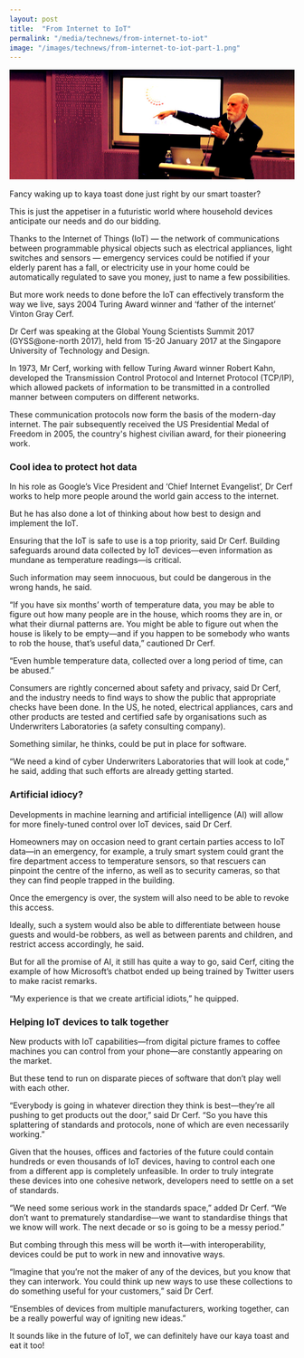```yaml
---
layout: post
title:  "From Internet to IoT"
permalink: "/media/technews/from-internet-to-iot"
image: "/images/technews/from-internet-to-iot-part-1.png"
---
```


![From Internet to IoT](/images/technews/from-internet-to-iot-part-1.png)

Fancy waking up to kaya toast done just right by our smart toaster?

This is just the appetiser in a futuristic world where household devices anticipate our needs and do our bidding.

Thanks to the Internet of Things (IoT) — the network of communications between programmable physical objects such as electrical appliances, light switches and sensors — emergency services could be notified if your elderly parent has a fall, or electricity use in your home could be automatically regulated to save you money, just to name a few possibilities.

But more work needs to done before the IoT can effectively transform the way we live, says 2004 Turing Award winner and ‘father of the internet’ Vinton Gray Cerf.

Dr Cerf was speaking at the Global Young Scientists Summit 2017 (GYSS@one-north 2017), held from 15-20 January 2017 at the Singapore University of Technology and Design.

In 1973, Mr Cerf, working with fellow Turing Award winner Robert Kahn, developed the Transmission Control Protocol and Internet Protocol (TCP/IP), which allowed packets of information to be transmitted in a controlled manner between computers on different networks.

These communication protocols now form the basis of the modern-day internet. The pair subsequently received the US Presidential Medal of Freedom in 2005, the country's highest civilian award, for their pioneering work.

### **Cool idea to protect hot data**
In his role as Google’s Vice President and ‘Chief Internet Evangelist’, Dr Cerf works to help more people around the world gain access to the internet.

But he has also done a lot of thinking about how best to design and implement the IoT.

Ensuring that the IoT is safe to use is a top priority, said Dr Cerf. Building safeguards around data collected by IoT devices—even information as mundane as temperature readings—is critical.

Such information may seem innocuous, but could be dangerous in the wrong hands, he said.

“If you have six months’ worth of temperature data, you may be able to figure out how many people are in the house, which rooms they are in, or what their diurnal patterns are. You might be able to figure out when the house is likely to be empty—and if you happen to be somebody who wants to rob the house, that’s useful data,” cautioned Dr Cerf.

“Even humble temperature data, collected over a long period of time, can be abused.”

Consumers are rightly concerned about safety and privacy, said Dr Cerf, and the industry needs to find ways to show the public that appropriate checks have been done. In the US, he noted, electrical appliances, cars and other products are tested and certified safe by organisations such as Underwriters Laboratories (a safety consulting company).

Something similar, he thinks, could be put in place for software.  

“We need a kind of cyber Underwriters Laboratories that will look at code,” he said, adding that such efforts are already getting started.  

### **Artificial idiocy?**
Developments in machine learning and artificial intelligence (AI) will allow for more finely-tuned control over IoT devices, said Dr Cerf.

Homeowners may on occasion need to grant certain parties access to IoT data—in an emergency, for example, a truly smart system could grant the fire department access to temperature sensors, so that rescuers can pinpoint the centre of the inferno, as well as to security cameras, so that they can find people trapped in the building.

Once the emergency is over, the system will also need to be able to revoke this access.

Ideally, such a system would also be able to differentiate between house guests and would-be robbers, as well as between parents and children, and restrict access accordingly, he said.

But for all the promise of AI, it still has quite a way to go, said Cerf, citing the example of how Microsoft’s chatbot ended up being trained by Twitter users to make racist remarks.

“My experience is that we create artificial idiots,” he quipped.

### **Helping IoT devices to talk together**
New products with IoT capabilities—from digital picture frames to coffee machines you can control from your phone—are constantly appearing on the market.

But these tend to run on disparate pieces of software that don’t play well with each other.

“Everybody is going in whatever direction they think is best—they’re all pushing to get products out the door,” said Dr Cerf. “So you have this splattering of standards and protocols, none of which are even necessarily working.”

Given that the houses, offices and factories of the future could contain hundreds or even thousands of IoT devices, having to control each one from a different app is completely unfeasible. In order to truly integrate these devices into one cohesive network, developers need to settle on a set of standards.

“We need some serious work in the standards space,” added Dr Cerf. “We don’t want to prematurely standardise—we want to standardise things that we know will work. The next decade or so is going to be a messy period.”

But combing through this mess will be worth it—with interoperability, devices could be put to work in new and innovative ways.

“Imagine that you’re not the maker of any of the devices, but you know that they can interwork. You could think up new ways to use these collections to do something useful for your customers,” said Dr Cerf.

“Ensembles of devices from multiple manufacturers, working together, can be a really powerful way of igniting new ideas.” 

It sounds like in the future of IoT, we can definitely have our kaya toast and eat it too!
